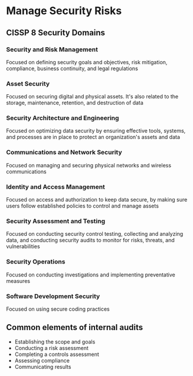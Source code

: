 # Manage Security Risks

## CISSP 8 Security Domains

### Security and Risk Management
Focused on defining security goals and objectives, risk mitigation, compliance, business continuity, and legal regulations

### Asset Security
Focused on securing digital and physical assets. It's also related to the storage, maintenance, retention, and destruction of data

### Security Architecture and Engineering
Focused on optimizing data security by ensuring effective tools, systems, and processes are in place to protect an organization's assets and data

### Communications and Network Security
Focused on managing and securing physical networks and wireless communications

### Identity and Access Management
Focused on access and authorization to keep data secure, by making sure users follow established policies to control and manage assets

### Security Assessment and Testing
Focused on conducting security control testing, collecting and analyzing data, and conducting security audits to monitor for risks, threats, and vulnerabilities

### Security Operations
Focused on conducting investigations and implementing preventative measures

### Software Development Security
Focused on using secure coding practices

## Common elements of internal audits
- Establishing the scope and goals
- Conducting a risk assessment
- Completing a controls assessment
- Assessing compliance
- Communicating results
